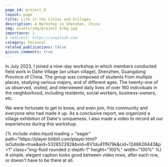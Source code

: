 ```yaml
---
page_id: project_4
layout: page
title: Life in the Cities and Villages
description: A Workshop in Shenzhen, China
img: assets/img/project_4/bg.jpg
importance: 1
# redirect: https://unsplash.com
category: Personal
related_publications: false
giscus_comments: true
---
```


In July 2023, I joined a nine-day workshop in which members conducted field work in Dahe Village (an urban village), Shenzhen, Guangdong Province of China. The group was composed of students from multiple places, studying various majors, and of different ages. The twenty-one of us observed, visited, and interviewed daily lives of over 160 individuals in the neighborhood, including residents, social workers, business-owners, etc. 

We were fortunate to get to know, and even join, this community and everyone who had made it up. As a conclusive report, we organized a village exhibition of Dahe's uniqueness. I also made a video to record all our experiences during this workshop. 

<div class="row mt-3">
    <div class="col-sm mt-3 mt-md-0">
        {% include video.liquid loading = "eager" path="https://player.bilibili.com/player.html?isOutside=true&aid=532852282&bvid=BV1du411N79k&cid=1248628443&p=1" class="img-fluid rounded z-depth-1" height="100%" width="100%" %}
    </div>
</div>
<div class="caption">
    A simple, elegant caption looks good between video rows, after each row, or doesn't have to be there at all.
</div>
